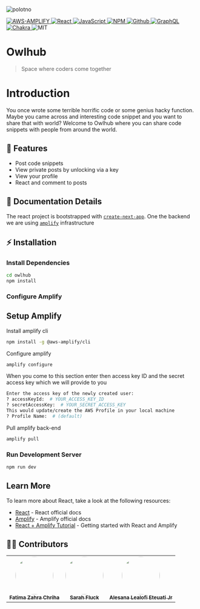 ![polotno](https://user-images.githubusercontent.com/39209557/134441765-9f7511b3-1108-4ace-9838-3eda5b7a0d76.png)

<a href="#">
<img alt="AWS-AMPLIFY" src="https://img.shields.io/badge/Amplify-Amplify?&style=for-the-badge&logo=AWS-Amplify&logoColor=ffffff&color=FF9900"/>
<img alt="React" src="https://img.shields.io/badge/React-React?&style=for-the-badge&logo=react&logoColor=000&color=61DAFB"/>
<img alt="JavaScript" src="https://img.shields.io/badge/Javascript-Javascript?&style=for-the-badge&logo=javascript&logoColor=fff&color=F7DF1E"/>
<img alt="NPM" src="https://img.shields.io/badge/npm-npm?&style=for-the-badge&logo=npm&logoColor=fff&color=CB3837"/>
<img alt="Github" src="https://img.shields.io/badge/Github-Github?&style=for-the-badge&logo=github&logoColor=fff&color=181717"/>
<img alt="GraphQL" src="https://img.shields.io/badge/GraphQL-GraphQL?&style=for-the-badge&logo=GraphQL&logoColor=ffffff&color=E10098"/>
<img alt="Chakra" src="https://img.shields.io/badge/Chakra-Chakra?&style=for-the-badge&logo=ChakraUI&logoColor=ffffff&color=41c8c0"/>
</a>
<img alt="MIT" src="https://img.shields.io/apm/l/VIM-MODE"/>

# Owlhub

> Space where coders come together

# Introduction

You once wrote some terrible horrific code or some genius hacky function. Maybe you came across and interesting code snippet and you want to share that with world? Welcome to Owlhub where you can share code snippets with people from around the world.

## 🎯 Features

- Post code snippets
- View private posts by unlocking via a key
- View your profile
- React and comment to posts

## 📖 Documentation Details

The react project is bootstrapped with [`create-next-app`](https://github.com/vercel/next.js/tree/canary/packages/create-next-app). One the backend we are using [`amplify`](https://aws.amazon.com/amplify/) infrastructure

## ⚡ Installation

### Install Dependencies

```bash
cd owlhub
npm install
```

### Configure Amplify

## Setup Amplify

Install amplify cli

```bash
npm install -g @aws-amplify/cli
```

Configure amplify

```bash
amplify configure
```

When you come to this section enter then access key ID and the secret access key which we will provide to you

```bash
Enter the access key of the newly created user:
? accessKeyId:  # YOUR_ACCESS_KEY_ID
? secretAccessKey:  # YOUR_SECRET_ACCESS_KEY
This would update/create the AWS Profile in your local machine
? Profile Name:  # (default)
```

Pull amplify back-end

```bash
amplify pull
```

### Run Development Server

```bash
npm run dev
```

## Learn More

To learn more about React, take a look at the following resources:

- [React](https://reactjs.org/) - React official docs
- [Amplify](https://docs.amplify.aws/) - Amplify official docs
- [React + Amplify Tutorial](https://docs.amplify.aws/start/getting-started/installation/q/integration/react/) - Getting started with React and Amplify

## 👨‍💻 Contributors

<table>
  <tr>
    <td align="center"><a href="https://github.com/fzchriha"><img src="https://avatars.githubusercontent.com/u/30349896?v=4" width="100px;" alt="" style="border-radius:50%"/><br /><sub><b>Fatima Zahra Chriha</b></sub></a><br /></td>
    <td align="center"><a href="https://github.com/SarahCoded"><img src="https://avatars.githubusercontent.com/u/74359156?v=4" width="100px;" alt="" style="border-radius:50%"/><br /><sub><b>Sarah Fluck</b></sub></a><br /></td>
        <td align="center"><a href="https://github.com/Green-Ranger11"><img src="https://avatars.githubusercontent.com/u/39209557?v=4" width="100px;" alt="" style="border-radius:50%"/><br /><sub><b>Alesana Lealofi Eteuati Jr
</b></sub></a><br /></td>
  </tr>
</table>
